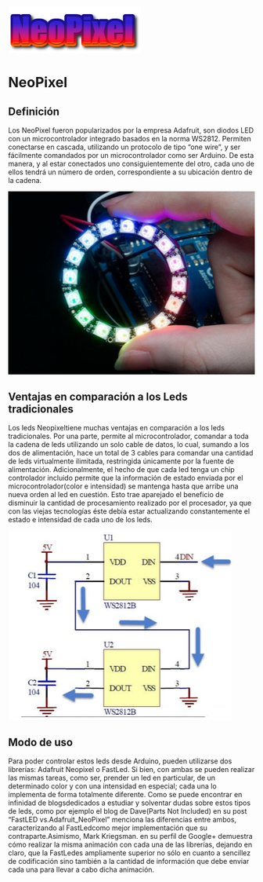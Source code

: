 ![](Title.png)
# NeoPixel
 ## Definición
 Los NeoPixel fueron popularizados por la empresa Adafruit, son diodos LED con un microcontrolador  integrado  basados  en  la  norma  WS2812. Permiten conectarse en cascada, utilizando un protocolo de tipo “one wire”, y ser  fácilmente  comandados  por  un  microcontrolador  como  ser Arduino. De  esta manera, y  al estar conectados uno consiguientemente del otro,  cada uno de ellos tendrá un número de orden, correspondiente  a su ubicación dentro de la cadena.
 
![](neopixel1.png)

## Ventajas en comparación a los Leds tradicionales
 Los leds Neopixeltiene  muchas  ventajas  en  comparación  a  los  leds  tradicionales.  Por  una parte,  permite  al  microcontrolador,  comandar  a  toda  la  cadena  de  leds  utilizando  un  solo cable  de  datos,  lo  cual,  sumando  a  los  dos  de  alimentación,  hace  un  total  de  3  cables  para comandar  una  cantidad  de  leds  virtualmente  ilimitada,  restringida  únicamente  por  la  fuente de alimentación. Adicionalmente, el hecho de que cada led tenga un chip controlador incluido permite que la información de estado enviada por el microcontrolador(color e intensidad) se mantenga  hasta  que  arribe  una  nueva  orden  al  led  en  cuestión.  Esto  trae  aparejado  el beneficio de disminuir la cantidad de procesamiento realizado por el procesador, ya que con las viejas tecnologías éste debía estar actualizando constantemente el estado e intensidad de cada uno de los leds.
 
 ![](neopixel2.png)
 
 ## Modo de uso
 Para  poder  controlar  estos  leds  desde Arduino,  pueden  utilizarse  dos  librerías: Adafruit Neopixel o FastLed. Si bien, con ambas se pueden realizar las mismas tareas, como ser, prender un led en particular, de un determinado color y con  una  intensidad  en  especial;  cada una lo  implementa  de  forma  totalmente  diferente. Como se puede encontrar en infinidad de blogsdedicados a estudiar y solventar dudas sobre estos  tipos  de  leds,  como  por  ejemplo  el  blog  de Dave(Parts  Not  Included)  en  su  post “FastLED  vs.Adafruit_NeoPixel”  menciona  las  diferencias  entre ambos, caracterizando al FastLedcomo mejor implementación que su contraparte.Asimismo, Mark Kriegsman. en su perfil de Google+ demuestra cómo realizar la misma animación con cada una de las librerías, dejando en claro, que la FastLedes ampliamente superior no sólo en cuanto a sencillez de codificación sino también a la cantidad de información que debe enviar cada una para llevar a cabo dicha animación.

